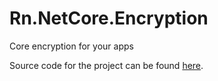 # Rn.NetCore.Encryption
Core encryption for your apps

Source code for the project can be found [here](https://github.com/rniemand/Rn.NetCore.Encryption).

<!--(Rn.BuildScriptHelper){
	"version": "1.0.106",
	"replace": true
}(END)-->
